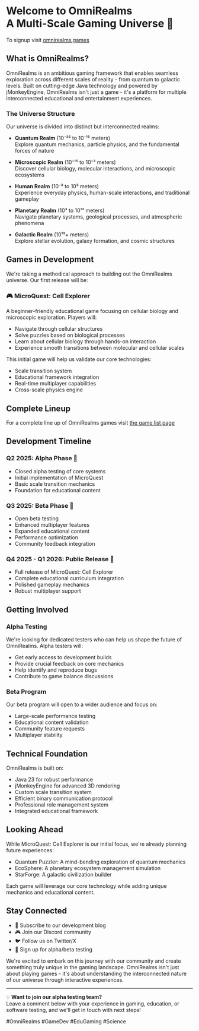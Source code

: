 # Welcome to OmniRealms<br>A Multi-Scale Gaming Universe 🌌
To signup visit [omnirealms.games](https://omnirealms.games)
## What is OmniRealms?

OmniRealms is an ambitious gaming framework that enables seamless exploration across different scales of reality - from quantum to galactic levels. Built on cutting-edge Java technology and powered by jMonkeyEngine, OmniRealms isn't just a game - it's a platform for multiple interconnected educational and entertainment experiences.

### The Universe Structure

Our universe is divided into distinct but interconnected realms:

- **Quantum Realm** (10⁻³⁵ to 10⁻¹⁵ meters)  
  Explore quantum mechanics, particle physics, and the fundamental forces of nature

- **Microscopic Realm** (10⁻¹⁵ to 10⁻³ meters)  
  Discover cellular biology, molecular interactions, and microscopic ecosystems

- **Human Realm** (10⁻³ to 10³ meters)  
  Experience everyday physics, human-scale interactions, and traditional gameplay

- **Planetary Realm** (10³ to 10¹³ meters)  
  Navigate planetary systems, geological processes, and atmospheric phenomena

- **Galactic Realm** (10¹³+ meters)  
  Explore stellar evolution, galaxy formation, and cosmic structures

## Games in Development

We're taking a methodical approach to building out the OmniRealms universe. Our first release will be:

### 🎮 MicroQuest: Cell Explorer
A beginner-friendly educational game focusing on cellular biology and microscopic exploration. Players will:
- Navigate through cellular structures
- Solve puzzles based on biological processes
- Learn about cellular biology through hands-on interaction
- Experience smooth transitions between molecular and cellular scales

This initial game will help us validate our core technologies:
- Scale transition system
- Educational framework integration
- Real-time multiplayer capabilities
- Cross-scale physics engine

## Complete Lineup
For a complete line up of OmniRealms games visit [the game list page](game.md)

## Development Timeline

### Q2 2025: Alpha Phase 🔬
- Closed alpha testing of core systems
- Initial implementation of MicroQuest
- Basic scale transition mechanics
- Foundation for educational content

### Q3 2025: Beta Phase 🧪
- Open beta testing
- Enhanced multiplayer features
- Expanded educational content
- Performance optimization
- Community feedback integration

### Q4 2025 - Q1 2026: Public Release 🚀
- Full release of MicroQuest: Cell Explorer
- Complete educational curriculum integration
- Polished gameplay mechanics
- Robust multiplayer support

## Getting Involved

### Alpha Testing
We're looking for dedicated testers who can help us shape the future of OmniRealms. Alpha testers will:
- Get early access to development builds
- Provide crucial feedback on core mechanics
- Help identify and reproduce bugs
- Contribute to game balance discussions

### Beta Program
Our beta program will open to a wider audience and focus on:
- Large-scale performance testing
- Educational content validation
- Community feature requests
- Multiplayer stability

## Technical Foundation

OmniRealms is built on:
- Java 23 for robust performance
- jMonkeyEngine for advanced 3D rendering
- Custom scale transition system
- Efficient binary communication protocol
- Professional role management system
- Integrated educational framework

## Looking Ahead

While MicroQuest: Cell Explorer is our initial focus, we're already planning future experiences:
- Quantum Puzzler: A mind-bending exploration of quantum mechanics
- EcoSphere: A planetary ecosystem management simulation
- StarForge: A galactic civilization builder

Each game will leverage our core technology while adding unique mechanics and educational content.

## Stay Connected

- 📝 Subscribe to our development blog
- 🎮 Join our Discord community
- 🐦 Follow us on Twitter/X
- 📧 Sign up for alpha/beta testing

We're excited to embark on this journey with our community and create something truly unique in the gaming landscape. OmniRealms isn't just about playing games - it's about understanding the interconnected nature of our universe through interactive experiences.

---

💡 **Want to join our alpha testing team?**  
Leave a comment below with your experience in gaming, education, or software testing, and we'll get in touch with next steps!

#OmniRealms #GameDev #EduGaming #Science
